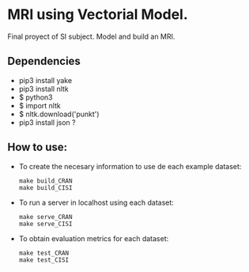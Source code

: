 # MRI using Vectorial Model.
Final proyect of SI subject. Model and build an MRI.

## Dependencies  
- pip3 install yake  
- pip3 install nltk  
- $ python3
- $ import nltk  
- $ nltk.download('punkt')  
- pip3 install json ?  

## How to use:
- To create the necesary information to use de each example dataset:
    
    ```
    make build_CRAN
    make build_CISI
    ```

- To run a server in localhost using each dataset:
    
    ```
    make serve_CRAN
    make serve_CISI
    ```

- To obtain evaluation metrics for each dataset:
    
    ```
    make test_CRAN
    make test_CISI
    ```

